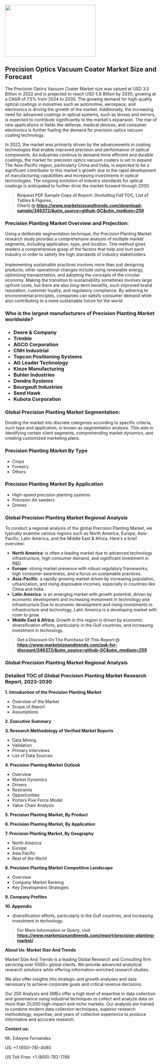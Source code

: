 <p><img class="alignnone size-medium wp-image-20088" src="https://ffe5etoiles.com/wp-content/uploads/2024/12/MST1-300x171.png" alt="" width="300" height="171" /></p><h2>Precision Optics Vacuum Coater Market Size and Forecast</h2><p>The Precision Optics Vacuum Coater Market size was valued at USD 3.5 Billion in 2022 and is projected to reach USD 5.8 Billion by 2030, growing at a CAGR of 7.5% from 2024 to 2030. The growing demand for high-quality optical coatings in industries such as automotive, aerospace, and electronics is driving the growth of the market. Additionally, the increasing need for advanced coatings in optical systems, such as lenses and mirrors, is expected to contribute significantly to the market's expansion. The rise of new applications in fields like defense, medical devices, and consumer electronics is further fueling the demand for precision optics vacuum coating technology.</p><p>In 2022, the market was primarily driven by the advancements in coating technologies that enable improved precision and performance of optical components. As industries continue to demand more efficient and durable coatings, the market for precision optics vacuum coaters is set to expand. The Asia-Pacific region, particularly China and India, is expected to be a significant contributor to this market's growth due to the rapid development of manufacturing capabilities and increasing investments in optical technologies. The ongoing evolution of industry standards for optical coatings is anticipated to further drive the market forward through 2030.</p></p><blockquote id="" class=""><strong>Request PDF Sample Copy of Report: (Including Full TOC, List of Tables &amp; Figures, Chart)&nbsp;@&nbsp;<strong><a href="https://www.marketsizeandtrends.com/download-sample/346372/&utm_source=github-GC&utm_medium=259" target="_blank">https://www.marketsizeandtrends.com/download-sample/346372/&utm_source=github-GC&utm_medium=259</a></strong></strong></blockquote><h3 id="" class="">Precision Planting Market&nbsp;Overview and Projection:</h3><p id="" class="">Using a deliberate segmentation technique, the Precision Planting Market research study provides a comprehensive analysis of multiple market segments, including application, type, and location. This method gives readers a comprehensive grasp of the factors that help and hurt each industry in order to satisfy the high standards of industry stakeholders. <br /> <br />Implementing sustainable practices involves more than just designing products; other operational changes include using renewable energy, optimizing transportation, and adopting the concepts of the circular economy. Making the transition to sustainability sometimes involves large upfront costs, but there are also long-term benefits, such improved brand reputation, customer loyalty, and regulatory compliance. By adhering to environmental principles, companies can satisfy consumer demand while also contributing to a more sustainable future for the world.</p><h3 id="" class="">Who is the largest manufacturers of&nbsp;Precision Planting Market worldwide?</h3><h3 class=""><p><ul><li>Deere & Company </li><li> Trimble </li><li> AGCO Corporation </li><li> CNH Industrial </li><li> Topcon Positioning Systems </li><li> AG Leader Technology </li><li> Kinze Manufacturing </li><li> Buhler Industries </li><li> Dendra Systems </li><li> Bourgault Industries </li><li> Seed Hawk </li><li> Kubota Corporation</li></ul></p></h3><h3 id="" class="">Global&nbsp;Precision Planting Market Segmentation:</h3><p id="" class="">Dividing the market into discrete categories according to specific criteria, such type and application, is known as segmentation analysis. This aids in identifying certain client segments, comprehending market dynamics, and creating customized marketing plans.</p><h3 id="" class="">Precision Planting Market&nbsp;By Type</h3><p><p><ul><li>Crops</li><li> Forestry</li><li> Others</p></li></ul></p></p><h3 id="" class="">Precision Planting Market&nbsp;By Application</h3><p class=""><p><ul><li>High-speed precision planting systems</li><li> Precision Air seeders</li><li> Drones</li></ul></p></p><h3 id="" class="">Global Precision Planting Market Regional Analysis</h3><p id="" class="">To conduct a regional analysis of the global Precision Planting Market, we typically examine various regions such as North America, Europe, Asia-Pacific, Latin America, and the Middle East &amp; Africa. Here's a brief overview:</p><ul><li><strong>North America</strong>: is often a leading market due to advanced technology infrastructure, high consumer demand, and significant investment in R&amp;D.</li><li><strong>Europe</strong>: strong market presence with robust regulatory frameworks, high consumer awareness, and a focus on sustainable practices.</li><li><strong>Asia-Pacific</strong>: a rapidly growing market driven by increasing population, urbanization, and rising disposable incomes, especially in countries like China and India.</li><li><strong>Latin America</strong>: is an emerging market with growth potential, driven by economic development and increasing investment in technology and infrastructure.Due to economic development and rising investments in infrastructure and technology, Latin America is a developing market with room to grow.</li><li><strong>Middle East &amp; Africa</strong>: Growth in this region is driven by economic diversification efforts, particularly in the Gulf countries, and increasing investment in technology.</li></ul><blockquote id="" class=""><strong>Get a Discount On The Purchase Of This Report @ <strong><a href="https://www.marketsizeandtrends.com/ask-for-discount/346372/&utm_source=github-GC&utm_medium=259" target="_blank">https://www.marketsizeandtrends.com/ask-for-discount/346372/&utm_source=github-GC&utm_medium=259</a></strong></strong></blockquote><h3 id="" class="">Global Precision Planting Market Regional Analysis</h3><h3 id="" class="">Detailed TOC of Global Precision Planting Market Research Report, 2023-2030</h3><p id="" class=""><strong>1. Introduction of the Precision Planting Market</strong></p><ul><li>Overview of the Market</li><li>Scope of Report</li><li>Assumptions</li></ul><p id="" class=""><strong>2. Executive Summary</strong></p><p id="" class=""><strong>3. Research Methodology of Verified Market Reports</strong></p><ul><li>Data Mining</li><li>Validation</li><li>Primary Interviews</li><li>List of Data Sources</li></ul><p id="" class=""><strong>4. Precision Planting Market Outlook</strong></p><ul><li>Overview</li><li>Market Dynamics</li><li>Drivers</li><li>Restraints</li><li>Opportunities</li><li>Porters Five Force Model</li><li>Value Chain Analysis</li></ul><p id="" class=""><strong>5. Precision Planting Market, By Product</strong></p><p id="" class=""><strong>6. Precision Planting Market, By Application</strong></p><p id="" class=""><strong>7. Precision Planting Market, By Geography</strong></p><ul><li>North America</li><li>Europe</li><li>Asia Pacific</li><li>Rest of the World</li></ul><p id="" class=""><strong>8. Precision Planting Market Competitive Landscape</strong></p><ul><li>Overview</li><li>Company Market Ranking</li><li>Key Development Strategies</li></ul><p id="" class=""><strong>9. Company Profiles</strong></p><p id="" class=""><strong>10. Appendix</strong></p><ul><li>diversification efforts, particularly in the Gulf countries, and increasing investment in technology.</li></ul><blockquote id="" class=""><strong>For More Information or Query, visit <strong><strong><a href="https://www.marketsizeandtrends.com/report/precision-planting-market/" target="_blank">https://www.marketsizeandtrends.com/report/precision-planting-market/</a></strong></strong></strong></blockquote><p id="" class=""><strong>About Us: Market Size And Trends</strong></p><p id="" class="">Market Size And Trends is a leading Global Research and Consulting firm servicing over 5000+ global clients. We provide advanced analytical research solutions while offering information-enriched research studies.</p><p id="" class="">We also offer insights into strategic and growth analyses and data necessary to achieve corporate goals and critical revenue decisions.</p><p id="" class="">Our 250 Analysts and SMEs offer a high level of expertise in data collection and governance using industrial techniques to collect and analyze data on more than 25,000 high-impact and niche markets. Our analysts are trained to combine modern data collection techniques, superior research methodology, expertise, and years of collective experience to produce informative and accurate research.</p><p id="" class=""><strong>Contact us:</strong></p><p id="" class="">Mr. Edwyne Fernandes</p><p id="" class="">US: +1 (650)-781-4080</p><p id="" class="">US Toll-Free: +1 (800)-782-1768</p>
